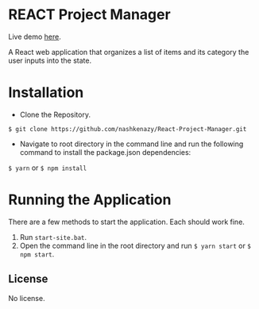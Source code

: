 # REACT Project Manager
Live demo [here](https://basic-react-todo.surge.sh/).

A React web application that organizes a list of items and its category the user inputs into the state.
# Installation
- Clone the Repository.
```
$ git clone https://github.com/nashkenazy/React-Project-Manager.git
```
- Navigate to root directory in the command line and run the following command to install the package.json dependencies:

`$ yarn` or `$ npm install`

# Running the Application
There are a few methods to start the application. Each should work fine.
1. Run `start-site.bat`.
2. Open the command line in the root directory and run `$ yarn start` or `$ npm start`.
## License
No license.
